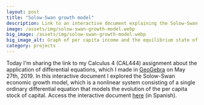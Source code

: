 ```yaml
---
layout: post
title: "Solow-Swan growth model"
description: Link to an interactive document explaining the Solow-Swan economic growth model.
image: /assets/img/solow-swan-growth-model.webp
big_image: /assets/img/solow-swan-growth-model.webp
big_image_alt: Graph of per capita income and the equilibrium state of an economy in the Solow-Swan growth model.
category: projects
---
```


Today I'm sharing the link to my Calculus 4 (CAL444) assignment about the application of differential equations, which I made in [GeoGebra](https://www.geogebra.org) on May 27th, 2019. In this interactive document I explored the Solow-Swan economic growth model, which is a nonlinear system consisting of a single ordinary differential equation that models the evolution of the per capita stock of capital. Access the interactive document [here](https://www.geogebra.org/m/zrcqd8hq) (in Spanish).
